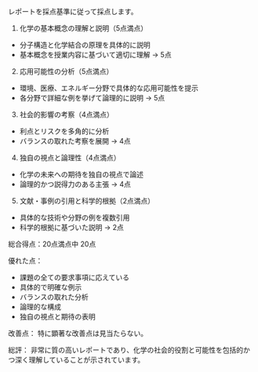 レポートを採点基準に従って採点します。

1. 化学の基本概念の理解と説明（5点満点）
- 分子構造と化学結合の原理を具体的に説明
- 基本概念を授業内容に基づいて適切に理解
→ 5点

2. 応用可能性の分析（5点満点）
- 環境、医療、エネルギー分野で具体的な応用可能性を提示
- 各分野で詳細な例を挙げて論理的に説明
→ 5点

3. 社会的影響の考察（4点満点）
- 利点とリスクを多角的に分析
- バランスの取れた考察を展開
→ 4点

4. 独自の視点と論理性（4点満点）
- 化学の未来への期待を独自の視点で論述
- 論理的かつ説得力のある主張
→ 4点

5. 文献・事例の引用と科学的根拠（2点満点）
- 具体的な技術や分野の例を複数引用
- 科学的根拠に基づいた説明
→ 2点

総合得点：20点満点中 20点

優れた点：
- 課題の全ての要求事項に応えている
- 具体的で明確な例示
- バランスの取れた分析
- 論理的な構成
- 独自の視点と期待の表明

改善点：
特に顕著な改善点は見当たらない。

総評：
非常に質の高いレポートであり、化学の社会的役割と可能性を包括的かつ深く理解していることが示されています。